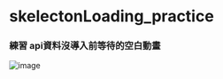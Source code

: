 # skelectonLoading_practice


### 練習 api資料沒導入前等待的空白動畫

![image](https://github.com/wineuwu/skelectonLoading_practice/blob/main/skelectionLoading.gif)

